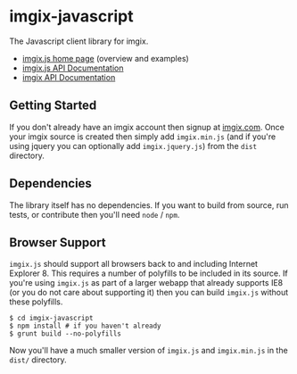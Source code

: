 imgix-javascript
================

The Javascript client library for imgix.

* [imgix.js home page](http://www.imgix.com/imgix-js) (overview and examples)
* [imgix.js API Documentation](docs.md)
* [imgix API Documentation](http://www.imgix.com/docs)

Getting Started
---------------

If you don't already have an imgix account then signup at [imgix.com](http://www.imgix.com). Once your imgix source is created then simply add `imgix.min.js` (and if you're using jquery you can optionally add `imgix.jquery.js`) from the `dist` directory.


Dependencies
------------

The library itself has no dependencies. If you want to build from source, run tests, or contribute then you'll need `node` / `npm`.

Browser Support
---------------
`imgix.js` should support all browsers back to and including Internet Explorer 8. This requires a number of polyfills to be included in its source. If you're using `imgix.js` as part of a larger webapp that already supports IE8 (or you do not care about supporting it) then you can build `imgix.js` without these polyfills.

    $ cd imgix-javascript
    $ npm install # if you haven't already
    $ grunt build --no-polyfills

Now you'll have a much smaller version of `imgix.js` and `imgix.min.js` in the `dist/` directory.

